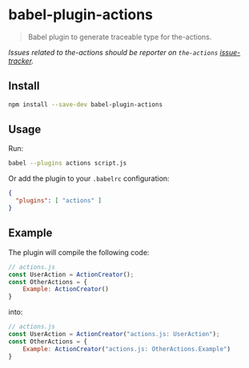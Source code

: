 # babel-plugin-actions

> Babel plugin to generate traceable type for the-actions.

_Issues related to the-actions should be reporter on `the-actions` [issue-tracker](https://github.com/zccz14/the-actions/issues)._

## Install

```sh
npm install --save-dev babel-plugin-actions
```

## Usage

Run:

```sh
babel --plugins actions script.js
```

Or add the plugin to your `.babelrc` configuration:

```json
{
  "plugins": [ "actions" ]
}
```

## Example

The plugin will compile the following code:

```js
// actions.js
const UserAction = ActionCreator();
const OtherActions = {
    Example: ActionCreator()
}
```

into:

```js
// actions.js
const UserAction = ActionCreator("actions.js: UserAction");
const OtherActions = {
    Example: ActionCreator("actions.js: OtherActions.Example")
}
```
